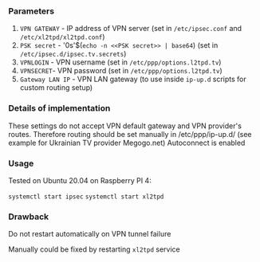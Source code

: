 ### Parameters

1) `VPN GATEWAY` - IP address of VPN server (set in `/etc/ipsec.conf` and `/etc/xl2tpd/xl2tpd.conf`)
2) `PSK secret` - '0s'$(`echo -n <<PSK secret>> | base64`) (set in `/etc/ipsec.d/ipsec.tv.secrets`)
3) `VPNLOGIN` - VPN username (set in `/etc/ppp/options.l2tpd.tv`)
4) `VPNSECRET`- VPN password (set in `/etc/ppp/options.l2tpd.tv`)
5) `Gateway LAN IP` - VPN LAN gateway (to use inside `ip-up.d` scripts for custom routing setup)

### Details of implementation

These settings do not accept VPN default gateway and VPN provider's routes. Therefore routing should be set manually in /etc/ppp/ip-up.d/ (see example for Ukrainian TV provider Megogo.net)
Autoconnect is enabled

### Usage

Tested on Ubuntu 20.04 on Raspberry PI 4:

`systemctl start ipsec`
`systemctl start xl2tpd`

### Drawback

Do not restart automatically on VPN tunnel failure 

Manually could be fixed by restarting `xl2tpd` service
